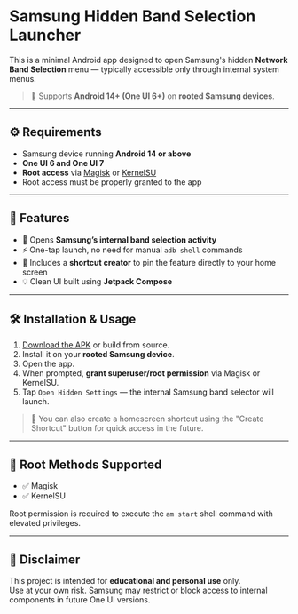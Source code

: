 # Samsung Hidden Band Selection Launcher

This is a minimal Android app designed to open Samsung's hidden **Network Band Selection** menu — typically accessible only through internal system menus.  
> 📱 Supports **Android 14+ (One UI 6+)** on **rooted Samsung devices**.

---

## ⚙️ Requirements

- Samsung device running **Android 14 or above**
- **One UI 6 and One UI 7**
- **Root access** via [Magisk](https://topjohnwu.github.io/Magisk/) or [KernelSU](https://kernelsu.org/)
- Root access must be properly granted to the app

---

## 🚀 Features

- 📶 Opens **Samsung’s internal band selection activity**
- ⚡ One-tap launch, no need for manual `adb shell` commands
- 🔗 Includes a **shortcut creator** to pin the feature directly to your home screen
- 💡 Clean UI built using **Jetpack Compose**

---

## 🛠️ Installation & Usage

1. [Download the APK](https://github.com/kushagrasinghx/samsung-band-selection/releases) or build from source.
2. Install it on your **rooted Samsung device**.
3. Open the app.
4. When prompted, **grant superuser/root permission** via Magisk or KernelSU.
5. Tap `Open Hidden Settings` — the internal Samsung band selector will launch.

> 🧷 You can also create a homescreen shortcut using the "Create Shortcut" button for quick access in the future.

---

## 🔐 Root Methods Supported

- ✅ Magisk
- ✅ KernelSU

Root permission is required to execute the `am start` shell command with elevated privileges.

---

## 🧪 Disclaimer

This project is intended for **educational and personal use** only.  
Use at your own risk. Samsung may restrict or block access to internal components in future One UI versions.

